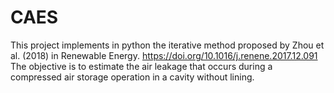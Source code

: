 # CAES
This project implements in python the iterative method proposed by Zhou et al. (2018) in Renewable Energy. https://doi.org/10.1016/j.renene.2017.12.091
The objective is to estimate the air leakage that occurs during a compressed air storage operation in a cavity without lining. 
